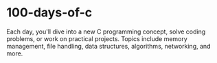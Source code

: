 # 100-days-of-c
Each day, you'll dive into a new C programming concept, solve coding problems, or work on practical projects. Topics include memory management, file handling, data structures, algorithms, networking, and more.
